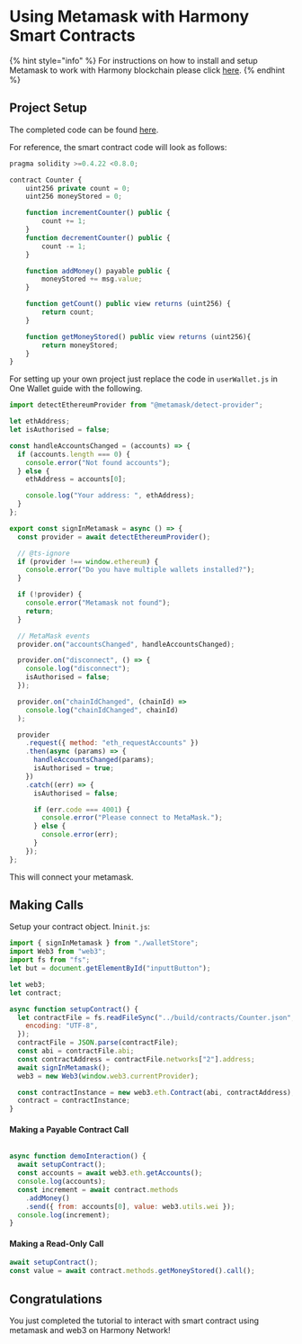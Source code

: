 # Using Metamask with Harmony Smart Contracts

{% hint style="info" %}
For instructions on how to install and setup Metamask to work with Harmony blockchain please click [here](../../../network/wallets/browser-extensions-wallets/metamask-wallet.md).
{% endhint %}

## Project Setup

The completed code can be found [here](https://github.com/rachit2501/Smart-Contract-Demo/tree/master/MetaMask).

For reference, the smart contract code will look as follows:

```javascript
pragma solidity >=0.4.22 <0.8.0;

contract Counter {
    uint256 private count = 0;
    uint256 moneyStored = 0;

    function incrementCounter() public {
        count += 1;
    }
    function decrementCounter() public {
        count -= 1;
    }

    function addMoney() payable public {
        moneyStored += msg.value;
    }

    function getCount() public view returns (uint256) {
        return count;
    }

    function getMoneyStored() public view returns (uint256){
        return moneyStored;
    }
}
```

For setting up your own project just replace the code in `userWallet.js` in One Wallet guide with the following.

```javascript
import detectEthereumProvider from "@metamask/detect-provider";

let ethAddress;
let isAuthorised = false;

const handleAccountsChanged = (accounts) => {
  if (accounts.length === 0) {
    console.error("Not found accounts");
  } else {
    ethAddress = accounts[0];

    console.log("Your address: ", ethAddress);
  }
};

export const signInMetamask = async () => {
  const provider = await detectEthereumProvider();

  // @ts-ignore
  if (provider !== window.ethereum) {
    console.error("Do you have multiple wallets installed?");
  }

  if (!provider) {
    console.error("Metamask not found");
    return;
  }

  // MetaMask events
  provider.on("accountsChanged", handleAccountsChanged);

  provider.on("disconnect", () => {
    console.log("disconnect");
    isAuthorised = false;
  });

  provider.on("chainIdChanged", (chainId) =>
    console.log("chainIdChanged", chainId)
  );

  provider
    .request({ method: "eth_requestAccounts" })
    .then(async (params) => {
      handleAccountsChanged(params);
      isAuthorised = true;
    })
    .catch((err) => {
      isAuthorised = false;

      if (err.code === 4001) {
        console.error("Please connect to MetaMask.");
      } else {
        console.error(err);
      }
    });
};

```

This will connect your metamask.

## Making Calls

Setup your contract object. In`init.js`:

```javascript
import { signInMetamask } from "./walletStore";
import Web3 from "web3";
import fs from "fs";
let but = document.getElementById("inputtButton");

let web3;
let contract;

async function setupContract() {
  let contractFile = fs.readFileSync("../build/contracts/Counter.json", {
    encoding: "UTF-8",
  });
  contractFile = JSON.parse(contractFile);
  const abi = contractFile.abi;
  const contractAddress = contractFile.networks["2"].address;
  await signInMetamask();
  web3 = new Web3(window.web3.currentProvider);

  const contractInstance = new web3.eth.Contract(abi, contractAddress);
  contract = contractInstance;
}

```

#### Making a Payable Contract Call

```javascript

async function demoInteraction() {
  await setupContract();
  const accounts = await web3.eth.getAccounts();
  console.log(accounts);
  const increment = await contract.methods
    .addMoney()
    .send({ from: accounts[0], value: web3.utils.wei });
  console.log(increment);
}
```

#### Making a Read-Only Call

```javascript
await setupContract();
const value = await contract.methods.getMoneyStored().call();
```

## Congratulations

You just completed the tutorial to interact with smart contract using metamask and web3 on Harmony Network!
